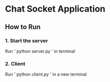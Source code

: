 # Chat Socket Application
 
## How to Run
### 1. Start the server 
Run ' python server.py ' in terminal
### 2. Client
Run ' python client.py ' in a new terminal
